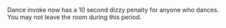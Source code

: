 Dance invoke now has a 10 second dizzy penalty for anyone who dances. You may not leave the room during this period.